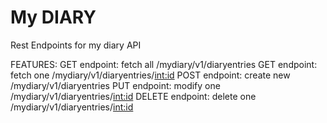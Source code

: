 # My DIARY

Rest Endpoints for my diary API

FEATURES:
    GET endpoint: fetch all /mydiary/v1/diaryentries
    GET endpoint: fetch one  /mydiary/v1/diaryentries/<int:id> 
    POST endpoint: create new /mydiary/v1/diaryentries
    PUT endpoint: modify one /mydiary/v1/diaryentries/<int:id>
    DELETE endpoint: delete one /mydiary/v1/diaryentries/<int:id>
    
